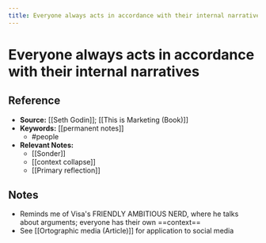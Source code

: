 ```yaml
---
title: Everyone always acts in accordance with their internal narratives
---
```

# Everyone always acts in accordance with their internal narratives
## Reference
- **Source:** [[Seth Godin]]; [[This is Marketing (Book)]]
- **Keywords:** [[permanent notes]]
	- #people 
- **Relevant Notes:**
	- [[Sonder]]
	- [[context collapse]]
	- [[Primary reflection]]
## Notes
- Reminds me of Visa's FRIENDLY AMBITIOUS NERD, where he talks about arguments; everyone has their own ==context==
- See [[Ortographic media (Article)]] for application to social media